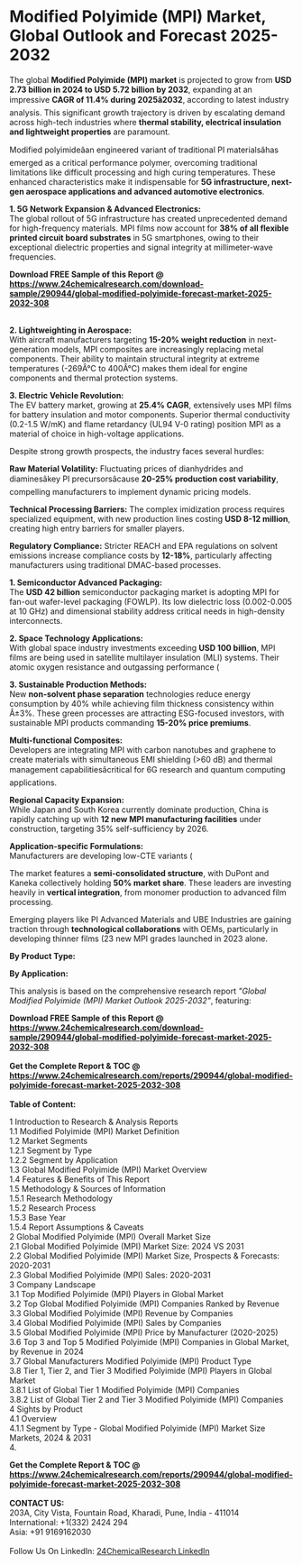 <h1>Modified Polyimide (MPI) Market, Global Outlook and Forecast 2025-2032</h1><p>The global <strong>Modified Polyimide (MPI) market</strong> is projected to grow from <strong>USD 2.73 billion in 2024 to USD 5.72 billion by 2032</strong>, expanding at an impressive <strong>CAGR of 11.4% during 2025â2032</strong>, according to latest industry analysis. This significant growth trajectory is driven by escalating demand across high-tech industries where <strong>thermal stability, electrical insulation and lightweight properties</strong> are paramount.</p><p>Modified polyimideâan engineered variant of traditional PI materialsâhas emerged as a critical performance polymer, overcoming traditional limitations like difficult processing and high curing temperatures. These enhanced characteristics make it indispensable for <strong>5G infrastructure, next-gen aerospace applications and advanced automotive electronics</strong>.</p><p><strong>1. 5G Network Expansion &amp; Advanced Electronics:</strong><br>
The global rollout of 5G infrastructure has created unprecedented demand for high-frequency materials. MPI films now account for <strong>38% of all flexible printed circuit board substrates</strong> in 5G smartphones, owing to their exceptional dielectric properties and signal integrity at millimeter-wave frequencies.</p><div><b>Download FREE Sample of this Report @ 
            <a href="https://www.24chemicalresearch.com/download-sample/290944/global-modified-polyimide-forecast-market-2025-2032-308">
            https://www.24chemicalresearch.com/download-sample/290944/global-modified-polyimide-forecast-market-2025-2032-308</a></b></div><br><p><strong>2. Lightweighting in Aerospace:</strong><br>
With aircraft manufacturers targeting <strong>15-20% weight reduction</strong> in next-generation models, MPI composites are increasingly replacing metal components. Their ability to maintain structural integrity at extreme temperatures (-269Â°C to 400Â°C) makes them ideal for engine components and thermal protection systems.</p><p><strong>3. Electric Vehicle Revolution:</strong><br>
The EV battery market, growing at <strong>25.4% CAGR</strong>, extensively uses MPI films for battery insulation and motor components. Superior thermal conductivity (0.2-1.5 W/mK) and flame retardancy (UL94 V-0 rating) position MPI as a material of choice in high-voltage applications.</p><p>Despite strong growth prospects, the industry faces several hurdles:</p><p><strong>Raw Material Volatility:</strong> Fluctuating prices of dianhydrides and diaminesâkey PI precursorsâcause <strong>20-25% production cost variability</strong>, compelling manufacturers to implement dynamic pricing models.</p><p><strong>Technical Processing Barriers:</strong> The complex imidization process requires specialized equipment, with new production lines costing <strong>USD 8-12 million</strong>, creating high entry barriers for smaller players.</p><p><strong>Regulatory Compliance:</strong> Stricter REACH and EPA regulations on solvent emissions increase compliance costs by <strong>12-18%</strong>, particularly affecting manufacturers using traditional DMAC-based processes.</p><p><strong>1. Semiconductor Advanced Packaging:</strong><br>
The <strong>USD 42 billion</strong> semiconductor packaging market is adopting MPI for fan-out wafer-level packaging (FOWLP). Its low dielectric loss (0.002-0.005 at 10 GHz) and dimensional stability address critical needs in high-density interconnects.</p><p><strong>2. Space Technology Applications:</strong><br>
With global space industry investments exceeding <strong>USD 100 billion</strong>, MPI films are being used in satellite multilayer insulation (MLI) systems. Their atomic oxygen resistance and outgassing performance (

</p><p><strong>3. Sustainable Production Methods:</strong><br>
New <strong>non-solvent phase separation</strong> technologies reduce energy consumption by 40% while achieving film thickness consistency within Â±3%. These green processes are attracting ESG-focused investors, with sustainable MPI products commanding <strong>15-20% price premiums</strong>.</p><p><strong>Multi-functional Composites:</strong><br>
	Developers are integrating MPI with carbon nanotubes and graphene to create materials with simultaneous EMI shielding (&gt;60 dB) and thermal management capabilitiesâcritical for 6G research and quantum computing applications.</p><p><strong>Regional Capacity Expansion:</strong><br>
	While Japan and South Korea currently dominate production, China is rapidly catching up with <strong>12 new MPI manufacturing facilities</strong> under construction, targeting 35% self-sufficiency by 2026.</p><p><strong>Application-specific Formulations:</strong><br>
	Manufacturers are developing low-CTE variants (
	</p><p>The market features a <strong>semi-consolidated structure</strong>, with DuPont and Kaneka collectively holding <strong>50% market share</strong>. These leaders are investing heavily in <strong>vertical integration</strong>, from monomer production to advanced film processing.</p><p>Emerging players like PI Advanced Materials and UBE Industries are gaining traction through <strong>technological collaborations</strong> with OEMs, particularly in developing thinner films (23 new MPI grades launched in 2023 alone.</p><p><strong>By Product Type:</strong></p><p><strong>By Application:</strong></p><p>This analysis is based on the comprehensive research report <em>"Global Modified Polyimide (MPI) Market Outlook 2025-2032"</em>, featuring:
</p><div><b>Download FREE Sample of this Report @ 
            <a href="https://www.24chemicalresearch.com/download-sample/290944/global-modified-polyimide-forecast-market-2025-2032-308">
            https://www.24chemicalresearch.com/download-sample/290944/global-modified-polyimide-forecast-market-2025-2032-308</a></b></div><br><div><b>Get the Complete Report & TOC @ 
            <a href="https://www.24chemicalresearch.com/reports/290944/global-modified-polyimide-forecast-market-2025-2032-308">
            https://www.24chemicalresearch.com/reports/290944/global-modified-polyimide-forecast-market-2025-2032-308</a></b></div><br>
            <b>Table of Content:</b><p>1 Introduction to Research & Analysis Reports<br />
 1.1 Modified Polyimide (MPI) Market Definition<br />
 1.2 Market Segments<br />
 1.2.1 Segment by Type<br />
 1.2.2 Segment by Application<br />
 1.3 Global Modified Polyimide (MPI) Market Overview<br />
 1.4 Features & Benefits of This Report<br />
 1.5 Methodology & Sources of Information<br />
 1.5.1 Research Methodology<br />
 1.5.2 Research Process<br />
 1.5.3 Base Year<br />
 1.5.4 Report Assumptions & Caveats<br />
2 Global Modified Polyimide (MPI) Overall Market Size<br />
 2.1 Global Modified Polyimide (MPI) Market Size: 2024 VS 2031<br />
 2.2 Global Modified Polyimide (MPI) Market Size, Prospects & Forecasts: 2020-2031<br />
 2.3 Global Modified Polyimide (MPI) Sales: 2020-2031<br />
3 Company Landscape<br />
 3.1 Top Modified Polyimide (MPI) Players in Global Market<br />
 3.2 Top Global Modified Polyimide (MPI) Companies Ranked by Revenue<br />
 3.3 Global Modified Polyimide (MPI) Revenue by Companies<br />
 3.4 Global Modified Polyimide (MPI) Sales by Companies<br />
 3.5 Global Modified Polyimide (MPI) Price by Manufacturer (2020-2025)<br />
 3.6 Top 3 and Top 5 Modified Polyimide (MPI) Companies in Global Market, by Revenue in 2024<br />
 3.7 Global Manufacturers Modified Polyimide (MPI) Product Type<br />
 3.8 Tier 1, Tier 2, and Tier 3 Modified Polyimide (MPI) Players in Global Market<br />
 3.8.1 List of Global Tier 1 Modified Polyimide (MPI) Companies<br />
 3.8.2 List of Global Tier 2 and Tier 3 Modified Polyimide (MPI) Companies<br />
4 Sights by Product<br />
 4.1 Overview<br />
 4.1.1 Segment by Type - Global Modified Polyimide (MPI) Market Size Markets, 2024 & 2031<br />
 4.</p><div><b>Get the Complete Report & TOC @ 
            <a href="https://www.24chemicalresearch.com/reports/290944/global-modified-polyimide-forecast-market-2025-2032-308">
            https://www.24chemicalresearch.com/reports/290944/global-modified-polyimide-forecast-market-2025-2032-308</a></b></div><br><b>CONTACT US:</b><br>
            203A, City Vista, Fountain Road, Kharadi, Pune, India - 411014<br>
            International: +1(332) 2424 294<br>
            Asia: +91 9169162030 <br><br>
            Follow Us On LinkedIn: <a href="https://www.linkedin.com/company/24chemicalresearch/">24ChemicalResearch LinkedIn</a>